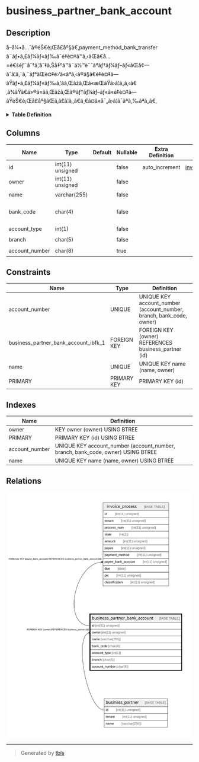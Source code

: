 # business_partner_bank_account

## Description

å–å¼•å…ˆã®éŠ€è¡Œå£åº§ã€‚payment_method_bank_transfer ã¨ãƒ•ã‚£ãƒ¼ãƒ«ãƒ‰ã¯é‡è¤‡ã™ã‚‹ãŒã€å…±é€šéƒ¨åˆ†ã‚’åˆ‡ã‚Šå‡ºã™ã¨ä½™è¨ˆãªãƒ†ãƒ¼ãƒ–ãƒ«ãŒå¢—ãˆã¦ã‚¯ã‚¨ãƒªãŒè¤‡é›‘ã«ãªã‚‹ã®ã§ã€é‡è¤‡ã—ãŸãƒ•ã‚£ãƒ¼ãƒ«ãƒ‰ã‚’ãã‚Œãžã‚Œã«æŒãŸã›ã¦ã„ã‚‹ã€‚ã¾ãŸã€ä»®ã«ãã‚Œãžã‚Œã®ãƒ†ãƒ¼ãƒ–ãƒ«ã«é‡è¤‡ã—ãŸéŠ€è¡Œå£åº§ãŒã‚ã£ã¦ã‚‚ã€ä¸€ã¤ã«å¯„ã›ã¦ã¯ãªã‚‰ãªã„ã€‚

<details>
<summary><strong>Table Definition</strong></summary>

```sql
CREATE TABLE `business_partner_bank_account` (
  `id` int(11) unsigned NOT NULL AUTO_INCREMENT COMMENT 'ID',
  `owner` int(11) unsigned NOT NULL COMMENT 'å–å¼•å…ˆ',
  `name` varchar(255) COLLATE utf8mb4_bin NOT NULL COMMENT 'è¡¨ç¤ºå',
  `bank_code` char(4) COLLATE utf8mb4_bin NOT NULL COMMENT 'éŠ€è¡Œã‚³ãƒ¼ãƒ‰ã€‚éŠ€è¡Œã‚³ãƒ¼ãƒ‰ã®ãƒžã‚¹ã‚¿ãŒè¦ã‚‹ãŒçœç•¥ã™ã‚‹ã€‚',
  `account_type` int(1) NOT NULL COMMENT 'å£åº§ç¨®åˆ¥',
  `branch` char(5) COLLATE utf8mb4_bin NOT NULL COMMENT 'æ”¯åº—ç•ªå·',
  `account_number` char(8) COLLATE utf8mb4_bin DEFAULT NULL COMMENT 'å£åº§ç•ªå·',
  PRIMARY KEY (`id`),
  UNIQUE KEY `name` (`name`,`owner`),
  UNIQUE KEY `account_number` (`account_number`,`branch`,`bank_code`,`owner`),
  KEY `owner` (`owner`),
  CONSTRAINT `business_partner_bank_account_ibfk_1` FOREIGN KEY (`owner`) REFERENCES `business_partner` (`id`)
) ENGINE=InnoDB DEFAULT CHARSET=utf8mb4 COLLATE=utf8mb4_bin COMMENT='å–å¼•å…ˆã®éŠ€è¡Œå£åº§ã€‚payment_method_bank_transfer ã¨ãƒ•ã‚£ãƒ¼ãƒ«ãƒ‰ã¯é‡è¤‡ã™ã‚‹ãŒã€å…±é€šéƒ¨åˆ†ã‚’åˆ‡ã‚Šå‡ºã™ã¨ä½™è¨ˆãªãƒ†ãƒ¼ãƒ–ãƒ«ãŒå¢—ãˆã¦ã‚¯ã‚¨ãƒªãŒè¤‡é›‘ã«ãªã‚‹ã®ã§ã€é‡è¤‡ã—ãŸãƒ•ã‚£ãƒ¼ãƒ«ãƒ‰ã‚’ãã‚Œãžã‚Œã«æŒãŸã›ã¦ã„ã‚‹ã€‚ã¾ãŸã€ä»®ã«ãã‚Œãžã‚Œã®ãƒ†ãƒ¼ãƒ–ãƒ«ã«é‡è¤‡ã—ãŸéŠ€è¡Œå£åº§ãŒã‚ã£ã¦ã‚‚ã€ä¸€ã¤ã«å¯„ã›ã¦ã¯ãªã‚‰ãªã„ã€‚'
```

</details>

## Columns

| Name | Type | Default | Nullable | Extra Definition | Children | Parents | Comment |
| ---- | ---- | ------- | -------- | ---------------- | -------- | ------- | ------- |
| id | int(11) unsigned |  | false | auto_increment | [invoice_process](invoice_process.md) |  | ID |
| owner | int(11) unsigned |  | false |  |  | [business_partner](business_partner.md) | å–å¼•å…ˆ |
| name | varchar(255) |  | false |  |  |  | è¡¨ç¤ºå |
| bank_code | char(4) |  | false |  |  |  | éŠ€è¡Œã‚³ãƒ¼ãƒ‰ã€‚éŠ€è¡Œã‚³ãƒ¼ãƒ‰ã®ãƒžã‚¹ã‚¿ãŒè¦ã‚‹ãŒçœç•¥ã™ã‚‹ã€‚ |
| account_type | int(1) |  | false |  |  |  | å£åº§ç¨®åˆ¥ |
| branch | char(5) |  | false |  |  |  | æ”¯åº—ç•ªå· |
| account_number | char(8) |  | true |  |  |  | å£åº§ç•ªå· |

## Constraints

| Name | Type | Definition |
| ---- | ---- | ---------- |
| account_number | UNIQUE | UNIQUE KEY account_number (account_number, branch, bank_code, owner) |
| business_partner_bank_account_ibfk_1 | FOREIGN KEY | FOREIGN KEY (owner) REFERENCES business_partner (id) |
| name | UNIQUE | UNIQUE KEY name (name, owner) |
| PRIMARY | PRIMARY KEY | PRIMARY KEY (id) |

## Indexes

| Name | Definition |
| ---- | ---------- |
| owner | KEY owner (owner) USING BTREE |
| PRIMARY | PRIMARY KEY (id) USING BTREE |
| account_number | UNIQUE KEY account_number (account_number, branch, bank_code, owner) USING BTREE |
| name | UNIQUE KEY name (name, owner) USING BTREE |

## Relations

![er](business_partner_bank_account.svg)

---

> Generated by [tbls](https://github.com/k1LoW/tbls)
